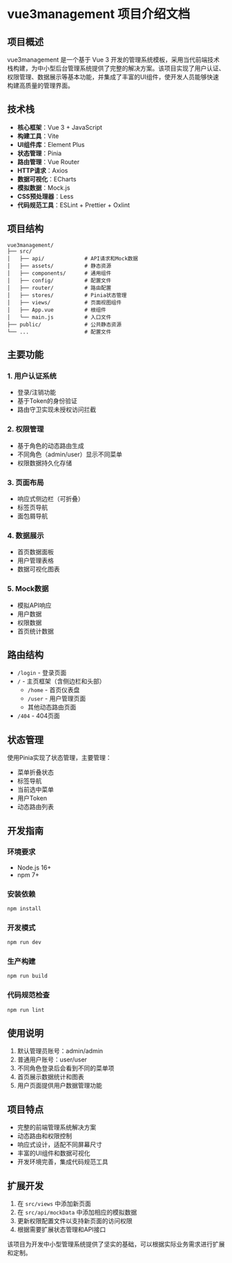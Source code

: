 # vue3management 项目介绍文档

## 项目概述
vue3management 是一个基于 Vue 3 开发的管理系统模板，采用当代前端技术栈构建，为中小型后台管理系统提供了完整的解决方案。该项目实现了用户认证、权限管理、数据展示等基本功能，并集成了丰富的UI组件，使开发人员能够快速构建高质量的管理界面。

## 技术栈

- **核心框架**：Vue 3 + JavaScript
- **构建工具**：Vite
- **UI组件库**：Element Plus
- **状态管理**：Pinia
- **路由管理**：Vue Router
- **HTTP请求**：Axios
- **数据可视化**：ECharts
- **模拟数据**：Mock.js
- **CSS预处理器**：Less
- **代码规范工具**：ESLint + Prettier + Oxlint

## 项目结构

```
vue3management/
├── src/
│   ├── api/             # API请求和Mock数据
│   ├── assets/          # 静态资源
│   ├── components/      # 通用组件
│   ├── config/          # 配置文件
│   ├── router/          # 路由配置
│   ├── stores/          # Pinia状态管理
│   ├── views/           # 页面视图组件
│   ├── App.vue          # 根组件
│   └── main.js          # 入口文件
├── public/              # 公共静态资源
└── ...                  # 配置文件
```

## 主要功能

### 1. 用户认证系统
- 登录/注销功能
- 基于Token的身份验证
- 路由守卫实现未授权访问拦截

### 2. 权限管理
- 基于角色的动态路由生成
- 不同角色（admin/user）显示不同菜单
- 权限数据持久化存储

### 3. 页面布局
- 响应式侧边栏（可折叠）
- 标签页导航
- 面包屑导航

### 4. 数据展示
- 首页数据面板
- 用户管理表格
- 数据可视化图表

### 5. Mock数据
- 模拟API响应
- 用户数据
- 权限数据
- 首页统计数据

## 路由结构
- `/login` - 登录页面
- `/` - 主页框架（含侧边栏和头部）
  - `/home` - 首页仪表盘
  - `/user` - 用户管理页面
  - 其他动态路由页面
- `/404` - 404页面

## 状态管理
使用Pinia实现了状态管理，主要管理：
- 菜单折叠状态
- 标签导航
- 当前选中菜单
- 用户Token
- 动态路由列表

## 开发指南

### 环境要求
- Node.js 16+
- npm 7+

### 安装依赖
```bash
npm install
```

### 开发模式
```bash
npm run dev
```

### 生产构建
```bash
npm run build
```

### 代码规范检查
```bash
npm run lint
```

## 使用说明
1. 默认管理员账号：admin/admin
2. 普通用户账号：user/user
3. 不同角色登录后会看到不同的菜单项
4. 首页展示数据统计和图表
5. 用户页面提供用户数据管理功能

## 项目特点
- 完整的前端管理系统解决方案
- 动态路由和权限控制
- 响应式设计，适配不同屏幕尺寸
- 丰富的UI组件和数据可视化
- 开发环境完善，集成代码规范工具

## 扩展开发
1. 在 `src/views` 中添加新页面
2. 在 `src/api/mockData` 中添加相应的模拟数据
3. 更新权限配置文件以支持新页面的访问权限
4. 根据需要扩展状态管理和API接口

该项目为开发中小型管理系统提供了坚实的基础，可以根据实际业务需求进行扩展和定制。
